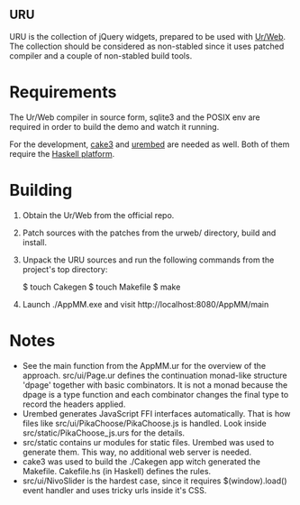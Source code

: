 URU
---

URU is the collection of jQuery widgets, prepared to be used with
[Ur/Web](http://www.impredicative.com/ur/). The collection should be considered
as non-stabled since it uses patched compiler and a couple of non-stabled build
tools.


Requirements
============

The Ur/Web compiler in source form, sqlite3 and the POSIX env are required in
order to build the demo and watch it running.

For the development, [cake3](https://github.com/grwlf/cake3) and
[urembed](https://github.com/grwlf/urembed) are needed as well. Both of them
require the [Haskell platform](http://www.haskell.org/platform/).

Building
========

  1. Obtain the Ur/Web from the official repo.
  2. Patch sources with the patches from the urweb/ directory, build and install.
  3. Unpack the URU sources and run the following commands from the project's
     top directory:

        $ touch Cakegen
        $ touch Makefile
        $ make

  4. Launch ./AppMM.exe and visit http://localhost:8080/AppMM/main

Notes
=====

  * See the main function from the AppMM.ur for the overview of the approach.
    src/ui/Page.ur defines the continuation monad-like structure 'dpage'
    together with basic combinators. It is not a monad because the dpage is a
    type function and each combinator changes the final type to record the headers
    applied.
  * Urembed generates JavaScript FFI interfaces automatically. That is how
    files like src/ui/PikaChoose/PikaChoose.js is handled. Look inside
    src/static/PikaChoose_js.urs for the details.
  * src/static contains ur modules for static files. Urembed was used to
    generate them. This way, no additional web server is needed.
  * cake3 was used to build the ./Cakegen app witch generated the Makefile.
    Cakefile.hs (in Haskell) defines the rules.
  * src/ui/NivoSlider is the hardest case, since it requires $(window).load()
    event handler and uses tricky urls inside it's CSS.


